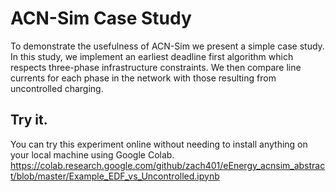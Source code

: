 # ACN-Sim Case Study

To demonstrate the usefulness of ACN-Sim we present a simple case study. In this study, we implement an earliest deadline first algorithm which respects three-phase infrastructure constraints. We then compare line currents for each phase in the network with those resulting from uncontrolled charging.

## Try it.
You can try this experiment online without needing to install anything on your local machine using Google Colab. 
https://colab.research.google.com/github/zach401/eEnergy_acnsim_abstract/blob/master/Example_EDF_vs_Uncontrolled.ipynb
